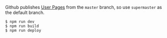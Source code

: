 Github publishes [User Pages][user pages] from the `master` branch, so use `supermaster` as the default branch.

```
$ npm run dev
$ npm run build
$ npm run deploy
```

[user pages]: https://help.github.com/articles/user-organization-and-project-pages#user--organization-pages
